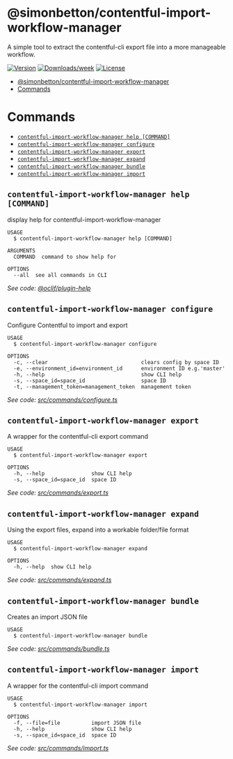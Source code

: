 # @simonbetton/contentful-import-workflow-manager

A simple tool to extract the contentful-cli export file into a more manageable workflow.

[![Version](https://img.shields.io/npm/v/@simonbetton/contentful-import-workflow-manager.svg)](https://npmjs.org/package/@simonbetton/contentful-import-workflow-manager)
[![Downloads/week](https://img.shields.io/npm/dw/@simonbetton/contentful-import-workflow-manager.svg)](https://npmjs.org/package/@simonbetton/contentful-import-workflow-manager)
[![License](https://img.shields.io/npm/l/@simonbetton/contentful-import-workflow-manager.svg)](https://github.com/simonbetton/contentful-import-workflow-manager/blob/main/package.json)

<!-- toc -->

- [@simonbetton/contentful-import-workflow-manager](#simonbettoncontentful-import-workflow-manager)
- [Commands](#commands)
<!-- tocstop -->

# Commands

<!-- commands -->

- [`contentful-import-workflow-manager help [COMMAND]`](#contentful-import-workflow-manager-help-command)
- [`contentful-import-workflow-manager configure`](#contentful-import-workflow-manager-configure)
- [`contentful-import-workflow-manager export`](#contentful-import-workflow-manager-export)
- [`contentful-import-workflow-manager expand`](#contentful-import-workflow-manager-expand)
- [`contentful-import-workflow-manager bundle`](#contentful-import-workflow-manager-bundle)
- [`contentful-import-workflow-manager import`](#contentful-import-workflow-manager-import)

## `contentful-import-workflow-manager help [COMMAND]`

display help for contentful-import-workflow-manager

```
USAGE
  $ contentful-import-workflow-manager help [COMMAND]

ARGUMENTS
  COMMAND  command to show help for

OPTIONS
  --all  see all commands in CLI
```

_See code: [@oclif/plugin-help](https://github.com/oclif/plugin-help/blob/v3.2.2/src/commands/help.ts)_

## `contentful-import-workflow-manager configure`

Configure Contentful to import and export

```
USAGE
  $ contentful-import-workflow-manager configure

OPTIONS
  -c, --clear                              clears config by space ID
  -e, --environment_id=environment_id      environment ID e.g.'master'
  -h, --help                               show CLI help
  -s, --space_id=space_id                  space ID
  -t, --management_token=management_token  management token
```

_See code: [src/commands/configure.ts](https://github.com/simonbetton/contentful-import-workflow-manager/blob/v0.0.4/src/commands/configure.ts)_

## `contentful-import-workflow-manager export`

A wrapper for the contentful-cli export command

```
USAGE
  $ contentful-import-workflow-manager export

OPTIONS
  -h, --help               show CLI help
  -s, --space_id=space_id  space ID
```

_See code: [src/commands/export.ts](https://github.com/simonbetton/contentful-import-workflow-manager/blob/v0.0.4/src/commands/export.ts)_

## `contentful-import-workflow-manager expand`

Using the export files, expand into a workable folder/file format

```
USAGE
  $ contentful-import-workflow-manager expand

OPTIONS
  -h, --help  show CLI help
```

_See code: [src/commands/expand.ts](https://github.com/simonbetton/contentful-import-workflow-manager/blob/v0.0.4/src/commands/expand.ts)_

## `contentful-import-workflow-manager bundle`

Creates an import JSON file

```
USAGE
  $ contentful-import-workflow-manager bundle
```

_See code: [src/commands/bundle.ts](https://github.com/simonbetton/contentful-import-workflow-manager/blob/v0.0.4/src/commands/bundle.ts)_

## `contentful-import-workflow-manager import`

A wrapper for the contentful-cli import command

```
USAGE
  $ contentful-import-workflow-manager import

OPTIONS
  -f, --file=file          import JSON file
  -h, --help               show CLI help
  -s, --space_id=space_id  space ID
```

_See code: [src/commands/import.ts](https://github.com/simonbetton/contentful-import-workflow-manager/blob/v0.0.4/src/commands/import.ts)_

<!-- commandsstop -->
